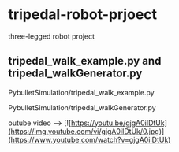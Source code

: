 # tripedal-robot-prjoect
three-legged robot project


## tripedal_walk_example.py and tripedal_walkGenerator.py

PybulletSimulation/tripedal_walk_example.py

PybulletSimulation/tripedal_walkGenerator.py


outube video --> 
[![https://youtu.be/gjgA0iIDtUk](https://img.youtube.com/vi/gjgA0iIDtUk/0.jpg)](https://www.youtube.com/watch?v=gjgA0iIDtUk)
